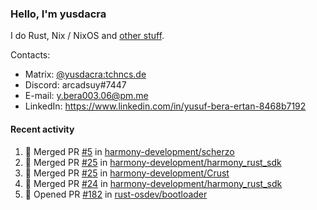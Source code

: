 ### Hello, I'm yusdacra

I do Rust, Nix / NixOS and [other stuff](https://yusdacra.gitlab.io/about).

Contacts:
- Matrix: [@yusdacra:tchncs.de](https://matrix.to/#/@yusdacra:tchncs.de)
- Discord: arcadsuy#7447
- E-mail: y.bera003.06@pm.me
- LinkedIn: https://www.linkedin.com/in/yusuf-bera-ertan-8468b7192

#### Recent activity

<!--START_SECTION:activity-->
1. 🎉 Merged PR [#5](https://github.com/harmony-development/scherzo/pull/5) in [harmony-development/scherzo](https://github.com/harmony-development/scherzo)
2. 🎉 Merged PR [#25](https://github.com/harmony-development/harmony_rust_sdk/pull/25) in [harmony-development/harmony_rust_sdk](https://github.com/harmony-development/harmony_rust_sdk)
3. 🎉 Merged PR [#25](https://github.com/harmony-development/Crust/pull/25) in [harmony-development/Crust](https://github.com/harmony-development/Crust)
4. 🎉 Merged PR [#24](https://github.com/harmony-development/harmony_rust_sdk/pull/24) in [harmony-development/harmony_rust_sdk](https://github.com/harmony-development/harmony_rust_sdk)
5. 💪 Opened PR [#182](https://github.com/rust-osdev/bootloader/pull/182) in [rust-osdev/bootloader](https://github.com/rust-osdev/bootloader)
<!--END_SECTION:activity-->
